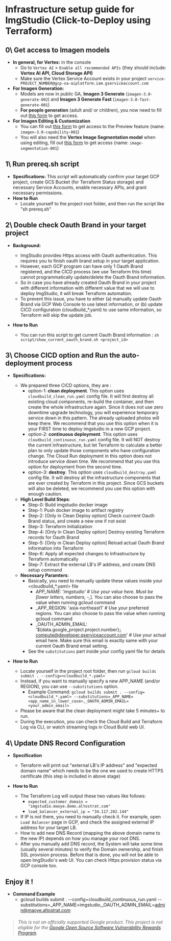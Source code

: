 # Infrastructure setup guide for ImgStudio (Click-to-Deploy using Terraform)

## 0\\ Get access to **Imagen models**

- **In general, for Vertex:** in the console
  - Go to `Vertex AI` \> `Enable all recommended APIs` (they should include: **Vertex AI API, Cloud Storage API)**
  - Make sure the Vertex Service Account exists in your project `service-PROJECT_NUMBER@gcp-sa-aiplatform.iam.gserviceaccount.com`
- **For Imagen Generation:**
  - Models are now in public GA, **Imagen 3 Generate** (`imagen-3.0-generate-002`) and **Imagen 3 Generate Fast** (`imagen-3.0-fast-generate-001`)
  - **For people generation** (adult and/ or children), you now need to fill out [this form](https://docs.google.com/forms/d/e/1FAIpQLSduBp9w84qgim6vLriQ9p7sdz62bMJaL-nNmIVoyiOwd84SMw/viewform) to get access.
- **For Imagen Editing & Customization**
  - You can fill out [this form](https://docs.google.com/forms/d/e/1FAIpQLScN9KOtbuwnEh6pV7xjxib5up5kG_uPqnBtJ8GcubZ6M3i5Cw/viewform) to get access to the Preview feature (name: `imagen-3.0-capability-001`)
  - You will also need the **Vertex Image Segmentation model** when using editing, fill out [this form](https://docs.google.com/forms/d/e/1FAIpQLSdzIR1EeQGFcMsqd9nPip5e9ovDKSjfWRd58QVjo1zLpfdvEg/viewform?resourcekey=0-Pvqc66u-0Z1QmuzHq4wLKg&pli=1) to get access (name: `image-segmentation-001`)

## 1\\ Run **prereq.sh** script

- **Specifications:** This script will automatically confirm your target GCP project, create GCS Bucket (for Terraform Status storage) and necessary Service Accounts, enable necessary APIs, and grant necessary permissions.
- **How to Run**
  - Locate yourself to the project root folder, and then run the script like "sh prereq.sh"

## 2\\ Double check **Oauth Brand** in your target project

- **Background:** 
  - ImgStudio provides Https access with Oauth authentication. This requires you to finish oauth brand setup in your target application. 
  - However, each GCP program can have only 1 Oauth Brand registered, and the CICD process (we use Terraform this time) cannot programmatically update/delete the Oauth Brand information.
  - So in case you have already created Oauth Brand in your project with different information with different value that we will use to deploy ImgStudio, it will break Terraform automation.
  - To prevent this issue, you have to either (a) manually update Oauth Brand via GCP Web Console to use latest information, or (b) update CICD configuration (cloudbuild_*.yaml) to use same information, so Terraform will skip the update job.

- **How to Run**
  - You can run this script to get current Oauth Brand information : `sh script/show_current_oauth_brand.sh <project_id>`

## 3\\ Choose CICD option and Run the auto-deployment process

- **Specifications:** 
  - We prepared three CICD options, they are :
    - option-1: **clean deployment**. This option uses `cloudbuild_clean_run.yaml` config file. It will first destroy all existing cloud components, re-build the container, and then create the whole infrastructure again. Since it does not use zero downtime upgrade technology, you will experience temporary service down in this pattern. The already uploaded photos will keep there. We recommend that you use this option when it is your FIRST time to deploy imgstudio in a new GCP project.
    - option-2: **continuous deployment**. This option uses `cloudbuild_continuous_run.yaml` config file. It will NOT destroy the current infrastructure, but let Terraform to calculate a better plan to only update those components who have configuration change. The Cloud Run deployment in this option does not introduce service down time. We recommend that you use this option for deployment from the second time.
    - option-3: **destroy**. This option uses `cloudbuild_destroy.yaml` config file. It will destroy all the infrastructure components that are ever created by Terraform in this project. Since GCS buckets will also be deleted, we recommend you use this option with enough caution.
  - **High Level Build Steps**:
    - Step-0: Build imgstudio docker image
    - Step-1: Push docker image to artifact registry
    - Step-2: [Only in Clean Deploy option] Check cucrrent Oauth Brand status, and create a new one if not exist
    - Step-3: Terraform Initialization
    - Step-4: [Only in Clean Deploy option] Destroy existing Terraform records for Oauth Brand
    - Step-5: [Only in Clean Deploy option] Reload actual Oauth Brand information into Terraform
    - Step-6: Apply all expected changes to Infrastructure by Terraform automatically
    - Step-7: Extract the external LB's IP address, and create DNS setup command
  - **Necessary Paramters**:
    - Basically, you need to manually update these values inside your <cloudbuild_*.yaml> file
        - _APP_NAME: 'imgstudio' # Use your value here. Must be [lower letters, numbers, -,_]. You can also choose to pass the value when running gcloud command
        - _APP_REGION: 'asia-northeast1' # Use your preferred regions. You can also choose to pass the value when running gcloud command
        - _OAUTH_ADMIN_EMAIL: '${data.google_project.project.number}-compute@developer.gserviceaccount.com' # Use your actual email here. Make sure this email is exactly same with your current Oauth Brand email setting.
    - See the `substitutions` part inside your config yaml file for details

- **How to Run**
  - Locate yourself in the project root folder, then run `gcloud builds submit . --config=<cloudbuild_*.yaml>`
  - Instead, if you want to manually specify a new APP_NAME (and/or REGION), you can use `--substitutions` option.
    - Example Command: `gcloud builds submit . --config=<cloudbuild_*.yaml> --substitutions=_APP_NAME=<app_name_in_lower_case>,_OAUTH_ADMIN_EMAIL=<your_admin_email>`
  - Please be aware that the clean deployment might take 5 minutes+ to run.
  - During the execution, you can check the Cloud Build and Terraform Log via CLI, or watch streaming logs in Cloud Build web UI.

## 4\\ Update **DNS Record** Configuration

- **Specification**
  - Terraform will print out "external LB's IP address" and "expected domain name" which needs to be the one we used to create HTTPS certificate (this step is included in above stage)

- **How to Run**
  - The Terraform Log will output these two values like follows:
    - `expected_customer_domain = "imgstudio.maoye.demo.altostrat.com"`
    - `load_balancer_external_ip = "34.117.202.144"`
  - If IP is not there, you need to manually check it. For example, open `Load Balancer` page in GCP, and check the assigned external IP address for your target LB.
  - How to add new DNS Record (mapping the above domain name to the new IP) depends on how you manage your root DNS.
  - After you manually add DNS record, the System will take some time (usually several minutes) to verify the Domain ownership, and finish SSL provision process. Before that is done, you will not be able to open ImgStudio's web UI. You can check Https provision status via GCP console too.


## Enjoy it !

- **Command Example**
  - gcloud builds submit . --config=cloudbuild_continuous_run.yaml --substitutions=_APP_NAME=imgstudio,_OAUTH_ADMIN_EMAIL=admin@maoye.altostrat.com

> ###### _This is not an officially supported Google product. This project is not eligible for the [Google Open Source Software Vulnerability Rewards Program](https://bughunters.google.com/open-source-security)._

